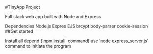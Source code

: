 #TinyApp Project

Full stack web app built with Node and Express










Dependencies
Node.js
Expres
EJS
brcypt
body-parser
cookie-session
##Get started

Install all depend.('npm install' command)
use 'node express_server.js' command to initiate the program